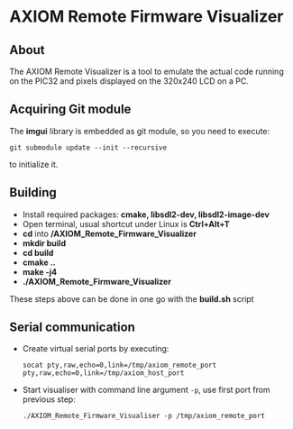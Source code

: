 # AXIOM Remote Firmware Visualizer

## About

The AXIOM Remote Visualizer is a tool to emulate the actual code running on the PIC32 and pixels displayed on the 320x240 LCD on a PC.

## Acquiring Git module

The **imgui** library is embedded as git module, so you need to execute:

    git submodule update --init --recursive 

to initialize it.

## Building

* Install required packages: **cmake, libsdl2-dev, libsdl2-image-dev**
* Open terminal, usual shortcut under Linux is **Ctrl+Alt+T**
* **cd** into **/AXIOM_Remote_Firmware_Visualizer**
* **mkdir build**
* **cd build**
* **cmake ..**
* **make -j4**
* **./AXIOM_Remote_Firmware_Visualizer**


These steps above can be done in one go with the **build.sh** script

## Serial communication

* Create virtual serial ports by executing:

  ```socat pty,raw,echo=0,link=/tmp/axiom_remote_port pty,raw,echo=0,link=/tmp/axiom_host_port```

* Start visualiser with command line argument ```-p```, use first port from previous step:

  ```./AXIOM_Remote_Firmware_Visualiser -p /tmp/axiom_remote_port```
